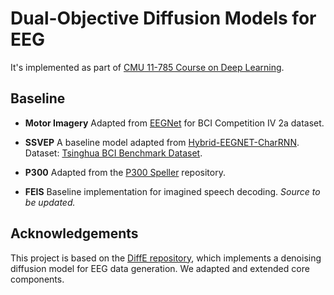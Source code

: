 # Dual-Objective Diffusion Models for EEG

It's implemented as part of [CMU 11-785 Course on Deep Learning](https://deeplearning.cs.cmu.edu/S25/index.html).

## Baseline

- **Motor Imagery** Adapted from [EEGNet](https://github.com/amrzhd/EEGNet/tree/main) for BCI Competition IV 2a dataset.

- **SSVEP** A baseline model adapted from [Hybrid-EEGNET-CharRNN](https://github.com/kkipngenokoech/Hybrid-EEGNET-CharRNN-predictor). Dataset: [Tsinghua BCI Benchmark Dataset](https://bci.med.tsinghua.edu.cn/download.html).

- **P300** Adapted from the [P300 Speller](https://github.com/Manucar/p300-speller) repository.

- **FEIS** Baseline implementation for imagined speech decoding. *Source to be updated.*
  
## Acknowledgements

This project is based on the [DiffE repository](https://github.com/yorgoon/DiffE), which implements a denoising diffusion model for EEG data generation. We adapted and extended core components. 
